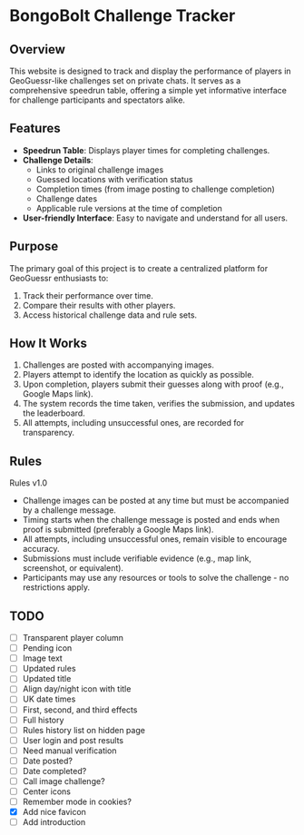 # BongoBolt Challenge Tracker

## Overview

This website is designed to track and display the performance of players in GeoGuessr-like challenges set on private chats. It serves as a comprehensive speedrun table, offering a simple yet informative interface for challenge participants and spectators alike.

## Features

- **Speedrun Table**: Displays player times for completing challenges.
- **Challenge Details**:
  - Links to original challenge images
  - Guessed locations with verification status
  - Completion times (from image posting to challenge completion)
  - Challenge dates
  - Applicable rule versions at the time of completion
- **User-friendly Interface**: Easy to navigate and understand for all users.

## Purpose

The primary goal of this project is to create a centralized platform for GeoGuessr enthusiasts to:
1. Track their performance over time.
2. Compare their results with other players.
3. Access historical challenge data and rule sets.

## How It Works

1. Challenges are posted with accompanying images.
2. Players attempt to identify the location as quickly as possible.
3. Upon completion, players submit their guesses along with proof (e.g., Google Maps link).
4. The system records the time taken, verifies the submission, and updates the leaderboard.
5. All attempts, including unsuccessful ones, are recorded for transparency.

## Rules

Rules v1.0
- Challenge images can be posted at any time but must be accompanied by a challenge message.
- Timing starts when the challenge message is posted and ends when proof is submitted (preferably a Google Maps link).
- All attempts, including unsuccessful ones, remain visible to encourage accuracy.
- Submissions must include verifiable evidence (e.g., map link, screenshot, or equivalent).
- Participants may use any resources or tools to solve the challenge - no restrictions apply.

## TODO

- [ ] Transparent player column
- [ ] Pending icon
- [ ] Image text
- [ ] Updated rules
- [ ] Updated title
- [ ] Align day/night icon with title
- [ ] UK date times
- [ ] First, second, and third effects
- [ ] Full history
- [ ] Rules history list on hidden page
- [ ] User login and post results
- [ ] Need manual verification
- [ ] Date posted?
- [ ] Date completed?
- [ ] Call image challenge?
- [ ] Center icons
- [ ] Remember mode in cookies?
- [x] Add nice favicon
- [ ] Add introduction
